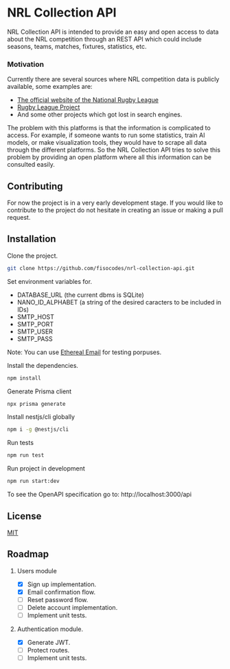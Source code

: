 # NRL Collection API

NRL Collection API is intended to provide an easy and open access to data about
the NRL competition through an REST API which could include seasons, teams,
matches, fixtures, statistics, etc.

### Motivation

Currently there are several sources where NRL competition data is publicly
available, some examples are:

-   [The official website of the National Rugby League](https://www.nrl.com/)
-   [Rugby League Project](https://www.rugbyleagueproject.org/)
-   And some other projects which got lost in search engines.

The problem with this platforms is that the information is complicated to
access. For example, if someone wants to run some statistics, train AI models,
or make visualization tools, they would have to scrape all data through the
different platforms. So the NRL Collection API tries to solve this problem by
providing an open platform where all this information can be consulted easily.

## Contributing

For now the project is in a very early development stage. If you would like to
contribute to the project do not hesitate in creating an issue or making a pull
request.

## Installation

Clone the project.

```bash
git clone https://github.com/fisocodes/nrl-collection-api.git
```

Set environment variables for.

* DATABASE_URL (the current dbms is SQLite)
* NANO_ID_ALPHABET (a string of the desired caracters to be included in IDs)
* SMTP_HOST
* SMTP_PORT
* SMTP_USER
* SMTP_PASS

Note: You can use [Ethereal Email](https://ethereal.email/) for testing porpuses.

Install the dependencies.

```bash
npm install
```

Generate Prisma client

```bash
npx prisma generate
```

Install nestjs/cli globally

```bash
npm i -g @nestjs/cli
```

Run tests

```bash
npm run test
```

Run project in development

```bash
npm run start:dev
```

To see the OpenAPI specification go to: http://localhost:3000/api

## License

[MIT](https://choosealicense.com/licenses/mit/)

## Roadmap

1. Users module

    - [x] Sign up implementation.
    - [x] Email confirmation flow.
    - [ ] Reset password flow.
    - [ ] Delete account implementation.
    - [ ] Implement unit tests.

2. Authentication module.
    - [x] Generate JWT.
    - [ ] Protect routes.
    - [ ] Implement unit tests.
